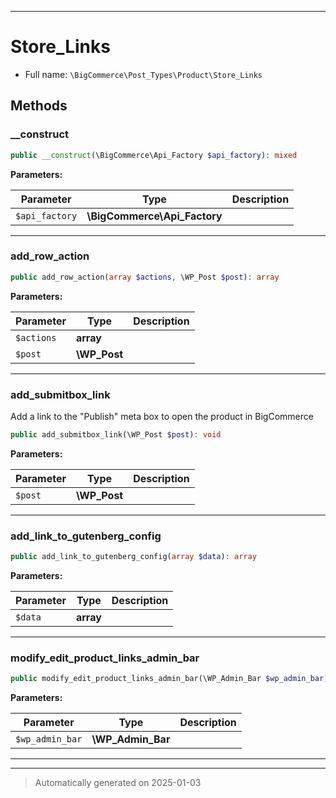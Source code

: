 ***

# Store_Links





* Full name: `\BigCommerce\Post_Types\Product\Store_Links`




## Methods


### __construct



```php
public __construct(\BigCommerce\Api_Factory $api_factory): mixed
```








**Parameters:**

| Parameter | Type | Description |
|-----------|------|-------------|
| `$api_factory` | **\BigCommerce\Api_Factory** |  |





***

### add_row_action



```php
public add_row_action(array $actions, \WP_Post $post): array
```








**Parameters:**

| Parameter | Type | Description |
|-----------|------|-------------|
| `$actions` | **array** |  |
| `$post` | **\WP_Post** |  |





***

### add_submitbox_link

Add a link to the "Publish" meta box to
open the product in BigCommerce

```php
public add_submitbox_link(\WP_Post $post): void
```








**Parameters:**

| Parameter | Type | Description |
|-----------|------|-------------|
| `$post` | **\WP_Post** |  |





***

### add_link_to_gutenberg_config



```php
public add_link_to_gutenberg_config(array $data): array
```








**Parameters:**

| Parameter | Type | Description |
|-----------|------|-------------|
| `$data` | **array** |  |





***

### modify_edit_product_links_admin_bar



```php
public modify_edit_product_links_admin_bar(\WP_Admin_Bar $wp_admin_bar): mixed
```








**Parameters:**

| Parameter | Type | Description |
|-----------|------|-------------|
| `$wp_admin_bar` | **\WP_Admin_Bar** |  |





***


***
> Automatically generated on 2025-01-03
